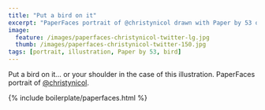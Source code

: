 ```yaml
---
title: "Put a bird on it"
excerpt: "PaperFaces portrait of @christynicol drawn with Paper by 53 on an iPad."
image: 
  feature: /images/paperfaces-christynicol-twitter-lg.jpg
  thumb: /images/paperfaces-christynicol-twitter-150.jpg
tags: [portrait, illustration, Paper by 53, bird]
---
```


Put a bird on it… or your shoulder in the case of this illustration. PaperFaces portrait of [@christynicol](http://twitter.com/christynicol).

{% include boilerplate/paperfaces.html %}